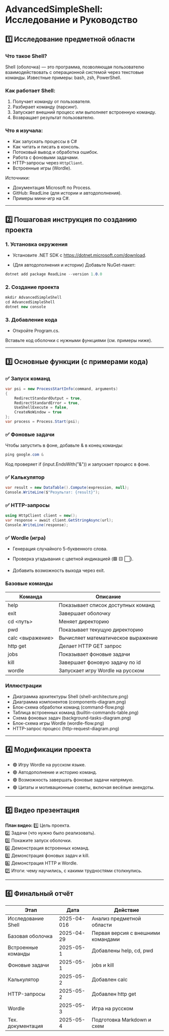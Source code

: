 # AdvancedSimpleShell: Исследование и Руководство

## 1️⃣ Исследование предметной области

### Что такое Shell?
Shell (оболочка) — это программа, позволяющая пользователю взаимодействовать с операционной системой через текстовые команды. Известные примеры: bash, zsh, PowerShell.

### Как работает Shell:
1. Получает команду от пользователя.
2. Разбирает команду (парсинг).
3. Запускает внешний процесс или выполняет встроенную команду.
4. Возвращает результат пользователю.

### Что я изучала:
- Как запускать процессы в C#
- Как читать и писать в консоль.
- Потоковый вывод и обработка ошибок.
- Работа с фоновыми задачами.
- HTTP-запросы через `HttpClient`.
- Встроенные игры (Wordle).

Источники:
- Документация Microsoft по Process.
- GitHub: ReadLine (для истории и автодополнения).
- Примеры мини-игр на C#.

---

## 2️⃣ Пошаговая инструкция по созданию проекта

### 1. Установка окружения

* Установите .NET SDK с https://dotnet.microsoft.com/download.

* (Для автодополнения и истории) Добавьте NuGet-пакет:

```csharp
dotnet add package ReadLine --version 1.0.0
```

### 2. Создание проекта

```csharp
mkdir AdvancedSimpleShell
cd AdvancedSimpleShell
dotnet new console
``` 

### 3. Добавление кода

* Откройте Program.cs.

Вставьте код оболочки с нужными функциями (см. примеры ниже).

---

## 3️⃣ Основные функции (с примерами кода)

### ✅ Запуск команд
```csharp
var psi = new ProcessStartInfo(command, arguments)
{
    RedirectStandardOutput = true,
    RedirectStandardError = true,
    UseShellExecute = false,
    CreateNoWindow = true
};
var process = Process.Start(psi);
```
### ✅ Фоновые задачи

Чтобы запустить в фоне, добавьте & в конец команды:
```csharp
ping google.com &
```
Код проверяет if (input.EndsWith("&")) и запускает процесс в фоне.

### ✅ Калькулятор
```csharp
var result = new DataTable().Compute(expression, null);
Console.WriteLine($"Результат: {result}");
```
### ✅ HTTP-запросы
```csharp
using HttpClient client = new();
var response = await client.GetStringAsync(url);
Console.WriteLine(response);
```
### ✅ Wordle (игра)

* Генерация случайного 5-буквенного слова.

* Проверка угадывания с цветной индикацией (🟩 🟨 ⬜).

* Добавить возможность выхода через exit.

### Базовые команды
| Команда                    | Описание                                    |
|----------------------------|---------------------------------------------|
| help                       | Показывает список доступных команд          |
| exit                       | Завершает оболочку                          |
| cd <путь>                  | Меняет директорию                          |
| pwd                        | Показывает текущую директорию              |
| calc <выражение>           | Вычисляет математическое выражение         |
| http get <url>             | Делает HTTP GET запрос                     |
| jobs                       | Показывает фоновые задачи                   |
| kill <id>                  | Завершает фоновую задачу по id              |
| wordle                     | Запускает игру Wordle на русском           |

### Иллюстрации
- Диаграмма архитектуры Shell (shell-architecture.png)
- Диаграмма компонентов (components-diagram.png)
- Блок-схема обработки команд (command-flow.png)
- Таблица встроенных команд (builtin-commands-table.png)
- Схема фоновых задач (background-tasks-diagram.png)
- Блок-схема игры Wordle (wordle-flow.png)
- HTTP-запрос процесс (http-request-diagram.png)

---

## 4️⃣ Модификации проекта

- 🟢 Игру Wordle на русском языке.
- 🟢 Автодополнение и историю команд.
- 🟢 Возможность завершать фоновые задачи напрямую.
- 🟢 Цитаты и мотивационные советы, включая весёлые анекдоты.

---

## 5️⃣ Видео презентация

**План видео:**
1️⃣ Цель проекта.  
2️⃣ Задачи (что нужно было реализовать).  
3️⃣ Покажите запуск оболочки.  
4️⃣ Демонстрация встроенных команд.  
5️⃣ Демонстрация фоновых задач и kill.  
6️⃣ Демонстрация HTTP и Wordle.  
7️⃣ Итоги: чему научились, с какими трудностями столкнулись.

---

## 6️⃣ Финальный отчёт

| Этап                    | Дата         | Действие                                   |
|-------------------------|--------------|-------------------------------------------|
| Исследование Shell      | 2025-04-016   | Анализ предметной области                 |
| Базовая оболочка        | 2025-04-29   | Первая версия с внешними командами        |
| Встроенные команды      | 2025-05-1   | Добавлены help, cd, pwd                   |
| Фоновые задачи          | 2025-05-1   | jobs и kill                               |
| Калькулятор             | 2025-05-2   | Добавлен calc                             |
| HTTP-запросы            | 2025-05-2   | Добавлен http get                         |
| Wordle                  | 2025-05-3   | Игра на русском                           |
| Тех. документация       | 2025-05-4   | Подготовка Markdown и схем                |




